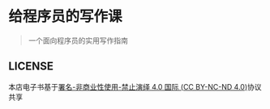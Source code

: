 # 给程序员的写作课

> 一个面向程序员的实用写作指南


## LICENSE

本店电子书基于[署名-非商业性使用-禁止演绎 4.0 国际 (CC BY-NC-ND 4.0)](https://creativecommons.org/licenses/by-nc-nd/4.0/deed.zh)协议共享